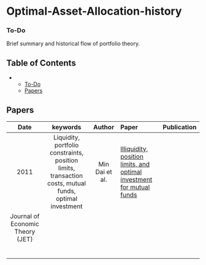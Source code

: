 # Optimal-Asset-Allocation-history



### To-Do
Brief summary and historical flow of portfolio theory.



## Table of Contents


- 
  - [To-Do](#To-Do)
  - [Papers](#Papers)


## Papers
     
|  Date  |       keywords        |Author                                          |Paper                                                                                                                                                                   |     Publication    |
| :-----: | :------------------: | :--------------------------------------------: | :-----------------------------------------------------------------------------------------------------------------------------------------------------------------------| :-----------------------------------------------------------: |
| 2011  | Liquidity, portfolio constraints, position limits, transaction costs, mutual funds, optimal investment         | Min Dai et al.  | [Illiquidity, position limits, and optimal investment for mutual funds]([https://www.google.com](http://apps.olin.wustl.edu/faculty/liuh/Papers/JET_AIP_Dai_Jin_Liu.pdf))
 |  Journal of Economic Theory (JET) |
|   |          |   |      |             |
|   |          |   |      |             |
|   |          |   |      |             |
|   |          |   |      |             |
|   |          |   |      |             | 
|   |          |   |      |             | 






